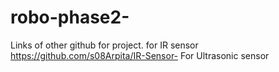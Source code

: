 # robo-phase2-
Links of other github for project.
for IR sensor
https://github.com/s08Arpita/IR-Sensor-
For Ultrasonic sensor

